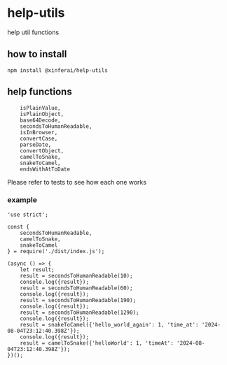# help-utils

help util functions

## how to install
```
npm install @xinferai/help-utils
```

## help functions
```
    isPlainValue,
    isPlainObject,
    base64Decode,
    secondsToHumanReadable,
    isInBrowser,
    convertCase,
    parseDate,
    convertObject, 
    camelToSnake,
    snakeToCamel,
    endsWithAtToDate
```
Please refer to tests to see how each one works

### example
```
'use strict';

const {
    secondsToHumanReadable,
    camelToSnake,
    snakeToCamel
} = require('./dist/index.js');

(async () => {
    let result;
    result = secondsToHumanReadable(10);
    console.log({result});
    result = secondsToHumanReadable(60);
    console.log({result});
    result = secondsToHumanReadable(190);
    console.log({result});
    result = secondsToHumanReadable(1290);
    console.log({result});
    result = snakeToCamel({'hello_world_again': 1, 'time_at': '2024-08-04T23:12:40.398Z'});
    console.log({result});
    result = camelToSnake({'helloWorld': 1, 'timeAt': '2024-08-04T23:12:40.398Z'});
})();
```
